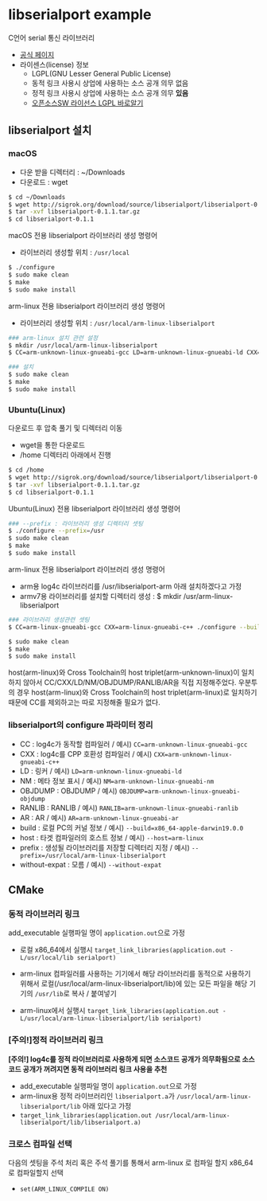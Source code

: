 # libserialport example
C언어 serial 통신 라이브러리 
* [공식 페이지](https://sigrok.org/wiki/Libserialport)
* 라이센스(license) 정보
    - LGPL(GNU Lesser General Public License)
    - 동적 링크 사용시 상업에 사용하는 소스 공개 의무 없음
    - 정적 링크 사용시 상업에 사용하는 소스 공개 의무 <b>있음</b>
    - [오픈소스SW 라이선스 LGPL 바로알기](https://openbee.kr/422)

## libserialport 설치
### macOS
* 다운 받을 디렉터리 : ~/Downloads
* 다운로드 : wget
```bash
$ cd ~/Downloads
$ wget http://sigrok.org/download/source/libserialport/libserialport-0.1.1.tar.gz
$ tar -xvf libserialport-0.1.1.tar.gz
$ cd libserialport-0.1.1
```

macOS 전용 libserialport 라이브러리 생성 명령어
* 라이브러리 생성할 위치 : `/usr/local`
```bash
$ ./configure 
$ sudo make clean
$ make
$ sudo make install
```

arm-linux 전용 libserialport 라이브러리 생성 명령어 
* 라이브러리 생성할 위치 : `/usr/local/arm-linux-libserialport`
```bash
### arm-linux 설치 관련 설정
$ mkdir /usr/local/arm-linux-libserialport
$ CC=arm-unknown-linux-gnueabi-gcc LD=arm-unknown-linux-gnueabi-ld CXX=arm-unknown-linux-gnueabi-c++ NM=arm-unknown-linux-gnueabi-nm OBJDUMP=arm-unknown-linux-gnueabi-objdump RANLIB=arm-unknown-linux-gnueabi-ranlib AR=arm-unknown-linux-gnueabi-ar ./configure --build=x86_64-apple-darwin`uname -r` --host=arm-linux --prefix=/usr/local/arm-linux-libserialport 

### 설치
$ sudo make clean
$ make
$ sudo make install
```

### Ubuntu(Linux)
다운로드 후 압축 풀기 및 디렉터리 이동
* wget을 통한 다운로드
* /home 디렉터리 아래에서 진행

```bash
$ cd /home
$ wget http://sigrok.org/download/source/libserialport/libserialport-0.1.1.tar.gz
$ tar -xvf libserialport-0.1.1.tar.gz
$ cd libserialport-0.1.1
```

Ubuntu(Linux) 전용 libserialport 라이브러리 생성 명령어
```bash
### --prefix : 라이브러리 생성 디렉터리 셋팅
$ ./configure --prefix=/usr
$ sudo make clean
$ make
$ sudo make install
```

arm-linux 전용 libserialport 라이브러리 생성 명령어 
* arm용 log4c 라이브러리를 /usr/libserialport-arm 아래 설치하겠다고 가정
* armv7용 라이브러리를 설치할 디렉터리 생성 : $ mkdir /usr/arm-linux-libserialport
```bash
### 라이브러리 생성관련 셋팅 
$ CC=arm-linux-gnueabi-gcc CXX=arm-linux-gnueabi-c++ ./configure --build=x86_64-linux-gnu --host=arm-linux --prefix=/usr/arm-linux-libserialport

$ sudo make clean
$ make
$ sudo make install
```

host(arm-linux)와 Cross Toolchain의 host triplet(arm-unknown-linux)이 일치하지 않아서 CC/CXX/LD/NM/OBJDUMP/RANLIB/AR을 직접 지정해주었다. 우분투의 경우 host(arm-linux)와 Cross Toolchain의 host triplet(arm-linux)로 일치하기 때문에 CC를 제외하고는 따로 지정해줄 필요가 없다.

### libserialport의 configure 파라미터 정리
  - CC : log4c가 동작할 컴파일러 / 예시) `CC=arm-unknown-linux-gnueabi-gcc`
  - CXX : log4c를 CPP 호환성 컴파일러 / 예시) `CXX=arm-unknown-linux-gnueabi-c++`
  - LD : 링커 / 예시) `LD=arm-unknown-linux-gnueabi-ld` 
  - NM : 메타 정보 표시 / 예시) `NM=arm-unknown-linux-gnueabi-nm`
  - OBJDUMP : OBJDUMP / 예시) `OBJDUMP=arm-unknown-linux-gnueabi-objdump` 
  - RANLIB : RANLIB / 예시) `RANLIB=arm-unknown-linux-gnueabi-ranlib`
  - AR : AR / 예시) `AR=arm-unknown-linux-gnueabi-ar`
  - build : 로컬 PC의 커널 정보 / 예시) `--build=x86_64-apple-darwin19.0.0` 
  - host : 타겟 컴파일러의 호스트 정보 / 예시) `--host=arm-linux`
  - prefix : 생성될 라이브러리를 저장할 디렉터리 지정 / 예시) `--prefix=/usr/local/arm-linux-libserialport`
  - without-expat : 모름 / 예시) `--without-expat`

## CMake
### 동적 라이브러리 링크
add_executable 실행파일 명이 `application.out`으로 가정
* 로컬 x86_64에서 실행시 `target_link_libraries(application.out -L/usr/local/lib serialport)`

* arm-linux 컴파일러를 사용하는 기기에서 해당 라이브러리를 동적으로 사용하기 위해서 로컬(/usr/local/arm-linux-libserialport/lib)에 있는 모든 파일을 해당 기기의 `/usr/lib`로 복사 / 붙여넣기
* arm-linux에서 실행시 `target_link_libraries(application.out -L/usr/local/arm-linux-libserialport/lib serialport)`

### [주의!]정적 라이브러리 링크 
<b>[주의!] log4c를 정적 라이브러리로 사용하게 되면 소스코드 공개가 의무화됨으로 소스코드 공개가 꺼려지면 동적 라이브러리 링크 사용을 추천</b>
* add_executable 실행파일 명이 `application.out`으로 가정
* arm-linux용 정적 라이브러리인 `libserialport.a`가 `/usr/local/arm-linux-libserialport/lib` 아래 있다고 가정
* `target_link_libraries(application.out /usr/local/arm-linux-libserialport/lib/libserialport.a)`

### 크로스 컴파일 선택
다음의 셋팅을 주석 처리 혹은 주석 풀기를 통해서 arm-linux 로 컴파일 할지 x86_64 로 컴파일할지 선택 
* `set(ARM_LINUX_COMPILE ON)`
